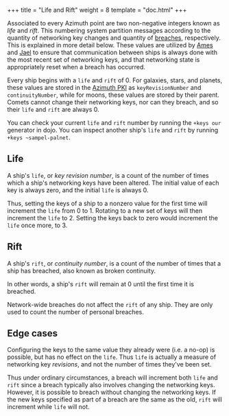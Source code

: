 +++
title = "Life and Rift"
weight = 8
template = "doc.html"
+++

Associated to every Azimuth point are two non-negative integers known as _life_
and _rift_. This numbering system partition messages according to the quantity
of networking key changes and quantity of
[breaches](/using/id/guide-to-resets), respectively. This is explained in
more detail below. These values are utilized by [Ames](/reference/arvo/ames/ames)
and [Jael](/reference/arvo/jael/jael-api) to ensure that communication between
ships is always done with the most recent set of networking keys, and that
networking state is appropriately reset when a breach has occurred.

Every ship begins with a `life` and `rift` of 0. For galaxies, stars, and
planets, these values are stored in the [Azimuth
PKI](/docs/azimuth/azimuth-eth#points) as `keyRevisionNumber` and
`continuityNumber`, while for moons, these values are stored by their parent.
Comets cannot change their networking keys, nor can they breach, and so their
`life` and `rift` are always 0.

You can check your current `life` and `rift` number by running the `+keys our`
generator in dojo. You can inspect another ship's `life` and `rift` by running
`+keys ~sampel-palnet`.

## Life

A ship's `life`, or _key revision number_, is a count of the number of times which
a ship's networking keys have been altered. The initial value of each key is
always zero, and the initial `life` is always 0.

Thus, setting the keys of a ship to a nonzero value for the first time will
increment the `life` from 0 to 1. Rotating to a new set of keys will then
increment the `life` to 2. Setting the keys back to zero would increment the
`life` once more, to 3.

## Rift

A ship's `rift`, or _continuity number_, is a count of the number of times that
a ship has breached, also known as broken continuity.

In other words, a ship's `rift` will remain at 0 until the first time it is
breached.

Network-wide breaches do not affect the `rift` of any ship. They are only used to
count the number of personal breaches.

## Edge cases

Configuring the keys to the same value they already were (i.e. a no-op) is
possible, but has no effect on the `life`. Thus `life` is actually a measure of
networking key _revisions_, and not the number of times they've been set.

Thus under ordinary circumstances, a breach will increment both `life` and
`rift` since a breach typically also involves changing the networking keys.
However, it is possible to breach without changing the networking keys.
If the new keys specified
as part of a breach are the same as the old, `rift` will increment while
`life` will not.
